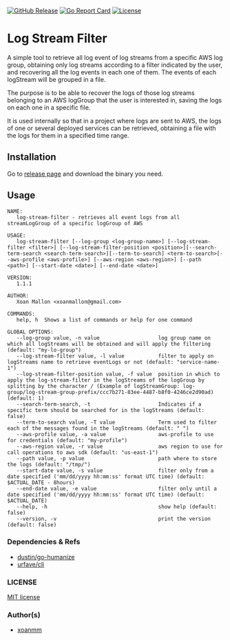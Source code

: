 [![GitHub Release](https://img.shields.io/github/release/xoanmm/log-stream-filter.svg?logo=github&labelColor=262b30)](https://github.com/xoanmm/log-stream-filter/releases)
[![Go Report Card](https://goreportcard.com/badge/github.com/xoanmm/log-stream-filter)](https://goreportcard.com/report/github.com/xoanmm/log-stream-filter)
[![License](https://img.shields.io/github/license/xoanmm/log-stream-filter)](https://github.com/xoanmm/log-stream-filter/LICENSE)

# Log Stream Filter

A simple tool to retrieve all log event of log streams from a specific AWS log group, obtaining only log streams according to a filter indicated by the user, and recovering all the log events in each one of them. The events of each logStream will be grouped in a file.

The purpose is to be able to recover the logs of those log streams belonging to an AWS logGroup that the user is interested in, saving the logs on each one in a specific file.

It is used internally so that in a project where logs are sent to AWS, the logs of one or several deployed services can be retrieved, obtaining a file with the logs for them in a specified time range.

## Installation

Go to [release page](https://github.com/xoanmm/log-stream-filter/releases) and download the binary you need.

## Usage

    NAME:
       log-stream-filter - retrieves all event logs from all streamLogGroup of a specific logGroup of AWS
    
    USAGE:
       log-stream-filter [--log-group <log-group-name>] [--log-stream-filter <filter>] [--log-stream-filter-position <position>][--search-term-search <search-term-search>][--term-to-search] <term-to-search>[--aws-profile <aws-profile>] [--aws-region <aws-region>] [--path <path>] [--start-date <date>] [--end-date <date>]
    
    VERSION:
       1.1.1
    
    AUTHOR:
       Xoan Mallon <xoanmallon@gmail.com>
    
    COMMANDS:
       help, h  Shows a list of commands or help for one command
    
    GLOBAL OPTIONS:
       --log-group value, -n value                   log group name on which all logStreams will be obtained and will apply the filtering (default: "my-lo-group")
       --log-stream-filter value, -l value           filter to apply on logStreams name to retrieve eventLogs or not (default: "service-name-1")
       --log-stream-filter-position value, -f value  position in which to apply the log-stream-filter in the logStreams of the logGroup by splitting by the character / (Example of logStreamGroup: log-group/log-stream-group-prefix/ccc7b271-83ee-4487-b8f0-4246ce2d90ad) (default: 1)
       --search-term-search, -t                      Indicates if a specific term should be searched for in the logStreams (default: false)
       --term-to-search value, -T value              Term used to filter each of the messages found in the logStreams (default: " ")
       --aws-profile value, -a value                 aws-profile to use for credentials (default: "my-profile")
       --aws-region value, -r value                  aws region to use for call operations to aws sdk (default: "us-east-1")
       --path value, -p value                        path where to store the logs (default: "/tmp/")
       --start-date value, -s value                  filter only from a date specified ('mm/dd/yyyy hh:mm:ss' format UTC time) (default: $ACTUAL_DATE - 8hours)
       --end-date value, -e value                    filter only until a date specified ('mm/dd/yyyy hh:mm:ss' format UTC time) (default: $ACTUAL_DATE)
       --help, -h                                    show help (default: false)
       --version, -v                                 print the version (default: false)

### Dependencies & Refs

- [dustin/go-humanize](https://github.com/dustin/go-humanize)
- [urfave/cli](https://github.com/urfave/cli)

### LICENSE

 [MIT license](LICENSE)

### Author(s)

- [xoanmm](https://github.com/xoanmm)